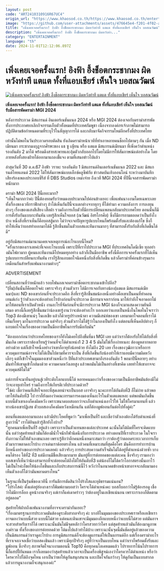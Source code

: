```yaml
---
layout: post
code: "ART2410310916R67UC4"
origin_url: "https://www.khaosod.co.th/https://www.khaosod.co.th/entertainment/news_9483552"
image: "https://github.com/user-attachments/assets/476645e4-f201-4f02-af07-58848dfef98a"
title: "เพิ่งเคยเจอครั้งแรก! อิงฟ้า อึ้งช็อตกระชากมง ผิดหวังท่าที แตแต ทั้งที่แอบเชียร์ เห็นใจ บอสณวัฒน์"
description: "เพิ่งเคยเจอครั้งแรก! อิงฟ้า อึ้งช็อตกระชากมง ผิดหวังท่า..."
category: "ENTERTAINMENT"
language: "th"
date: 2024-11-01T12:12:06.897Z
---
```


# เพิ่งเคยเจอครั้งแรก! อิงฟ้า อึ้งช็อตกระชากมง ผิดหวังท่าที แตแต ทั้งที่แอบเชียร์ เห็นใจ บอสณวัฒน์

[![เพิ่งเคยเจอครั้งแรก! อิงฟ้า อึ้งช็อตกระชากมง ผิดหวังท่าที แตแต ทั้งที่แอบเชียร์ เห็นใจ บอสณวัฒน์](https://www.khaosod.co.th/wpapp/uploads/2024/10/engfha.jpg "เพิ่งเคยเจอครั้งแรก! อิงฟ้า อึ้งช็อตกระชากมง ผิดหวังท่าที แตแต ทั้งที่แอบเชียร์ เห็นใจ บอสณวัฒน์")](https://www.khaosod.co.th/wpapp/uploads/2024/10/engfha.jpg)

**เพิ่งเคยเจอครั้งแรก! อิงฟ้า อึ้งช็อตกระชากมง ผิดหวังท่าที แตแต ทั้งที่แอบเชียร์ เห็นใจ บอสณวัฒน์ รับมือสารพัดดราม่า MGI 2024**

หลังการประกวด มิสแกรนด์ อินเตอร์เนชันแนล 2024 หรือ MGI 2024 ต้องเจอกับดราม่าสารพัด ทั้งการประกาศยกเลิกกิจกรรมเก็บตัวทั้งหมดที่ประเทศกัมพูชา เนื่องจากองค์กรเจ้าภาพไม่สามารถปฏิบัติตามข้อกำหนดตามที่ระบุไว้ในสัญญาการได้ และกลับมาจัดกิจกรรมใหม่อีกครั้งที่ประเทศไทย

เท่านั้นไม่พอในวันประกวดรอบตัดสิน ยังเกิดดราม่าหน้าเวทีที่ทำเอาหลายคนช็อกไปตามๆ กัน เมื่อ ND เมียนมา กระชากมงกุฎจากศีรษะของ แธ ซู เญียน หรือ แตแต มิสแกรนด์เมียนมา ที่เพิ่งคว้าตำแหน่งรองอันดับ 2 มาได้ พร้อมดึงสายสะพายและอุ้มตัวกลับออกไปโดยไม่มีการให้สัมภาษณ์แต่อย่างใด โดยภายหลังทั้งสองฝ่ายได้ออกมาแถลงชี้แจง ตามที่เสนอข่าวไปแล้ว

ล่าสุดวันที่ 30 ต.ค.67 อิงฟ้า วราหะ รองอันดับ 1 มิสแกรนด์อินเตอร์เนชันแนล 2022 และ มิสแกรนด์ไทยแลนด์ 2022 ได้ให้สัมภาษณ์แบบเอ็กซ์คลูซีฟกับ ข่าวสดบันเทิงออนไลน์ ระหว่างมาบันทึกเสียงร้องเพลงประกอบซีรีส์ ที่ DBS Studios เหม่งจ๋าย ถึงเวที MGI 2024 ที่ปีนี้เจอสารพัดดราม่าหนักมาก

ดราม่า MGI 2024 ปีนี้เยอะมาก?  
“เห็นใจมากกว่าค่ะ ปีนี้ต้องยอมรับว่าหมดงบประมาณไปค่อนข้างเยอะ เพื่อแฟนนางงามโดยเฉพาะเลย ทั้งเรื่องของเวทีกราฟิกต่างๆ ถ้าได้เห็นกันปีนี้จะแตกต่างจากทุกๆ ที่ได้ทำมา ความอลังการ การลงทุนต่างๆ เรื่องของแสงสีเสียง เสื้อผ้า รวมถึงการเก็บตัวที่มีการเปลี่ยนแพลนกลับมาประเทศไทย ตอนนั้นก็มีการตั้งรับกันแบบกะทันหัน เลยรู้สึกเห็นใจบอส (ณวัฒน์ อิสรไกรศีล) ซึ่งก็มีการถามตลอดว่าเป็นยังไงบ้าง หนึ่งสิ่งที่เราเห็นก็คือบอสสู้มาก ไม่ว่าจะเจอปัญหารูปแบบไหนก็พร้อมตั้งรับและต้องแก้ไข ซึ่งก็ทำให้เห็นว่าบอสทำออกมาได้ดี รู้สึกชื่นชมในตัวบอสและทีมงานมากๆ ที่สามารถตั้งรับกับสิ่งที่เกิดขึ้นได้ดี“

อยู่กับมิสแกรนด์มานานเคยเจอเหตุการณ์อะไรแบบนี้ไหม?  
”ครั้งแรกของเราเลยค่ะที่เจออะไรแบบนี้ เพราะปีที่เราไปประกวด MGI ที่ประเทศอินโดนีเซีย ทุกอย่างมันโฟลวมาก ผู้คนและทีมงานดีไปหมดทุกอย่าง แล้วก็เป็นมืออาชีพ ครั้งนี้คือการเจอครั้งแรกที่ได้เห็นรูปแบบการเปลี่ยนกะทันหัน เราก็รู้สึกแอบตกใจนิดหนึ่งกับสิ่งที่เกิดขึ้น แล้วก็ดราม่าที่ค่อนข้างรุนแรงเหมือนกันสำหรับแฟนนางงามต่างๆ“

ADVERTISEMENT

เปลี่ยนสถานที่ว่าหนักแล้ว รอบไฟนอลเจอดราม่าช็อตกระชากมงเข้าไปอีก?  
”(ยิ้ม)อันนั้นก็คือตกใจค่ะ เพราะจริงๆ ส่วนตัวเรา ได้มีการเจอกับทางน้อง(แตแต มิสแกรนด์เมียนมา)และ ND ของเขาก่อนที่จะประกวดอีก สิ่งที่เรารู้สึกชื่นชมน้องหนึ่งอย่างคือเขาเป็นคนที่ทำคอนเทนต์เก่ง รู้ว่าตัวเองจะต้องทำอะไรบ้างก่อนที่จะประกวด มีการมาเจอเราก่อน มาให้กำลังใจเอาดอกไม้มาให้ตอนที่เราเปิดตัวหนัง งานอะไรที่จัดก่อนที่จะมีการประกวด MGI น้องก็จะมาแสดงความยินดีเสมอ ตรงนี้ก็เลยรู้สึกชื่นชมว่าน้องเขารู้งานว่าจะต้องทำอะไร บอกเลยว่าแอบเป็นหนึ่งในโพลในใจเราว่า Top3 ต้องมีเขาแน่ๆ ในเอเชีย แล้วก็ด้วยรูปร่างหน้าตา ความมีเสน่ห์ของเขา เลยมาตกใจตอนที่เราได้เห็นเรื่อยๆ มาในการประกวด แต่จริงๆ ส่วนตัวเราไม่ได้รู้ว่าในกองเป็นยังไง แต่ตอนที่เห็นคลิปต่างๆ ก็แอบตกใจในเรื่องของความเป็นมืออาชีพในการรับมือกับมัน“

”ต้องบอกก่อนว่าประเทศไทยของเราก็ยังไม่เคยไปถึงขั้นที่มง MGI เลย แต่ว่าเราก็ต้องรับให้ได้กับสิ่งที่มันเกิด เพราะเราต้องเรียนรู้ว่าคนที่จะได้ตำแหน่ง1 2 3 4 5 มันไม่ใช่เรื่องง่ายเนอะ ต้องดูหลากหลายอย่างด้วย แต่ก็เข้าใจหนึ่งอย่างว่าเขาก็อายุยังน้อยด้วย ยังไม่ถึง 20 เลย เรื่องของวุฒิภาวะหรือการควบคุมอารมณ์อาจจะไม่ได้เป็นไปตามที่ควรจะเป็น สิ่งที่เกิดขึ้นกับน้องทำให้เราแอบมีความผิดหวังเล็กๆ แต่ก็เข้าใจในมุมมองเขาส่วนหนึ่งว่า ปีที่แล้วประเทศเขามาถึงรองอันดับ 1 พอมาปีนี้หลายๆ อย่างมันทำให้เขาดูเข้าใกล้มงด้วย ความคาดหวังเลยสูง แล้วพอมันไม่เป็นอย่างที่เขาคิด เลยทำให้เขาอาจจะควบคุมสติไม่ได้”

แต่การที่จะมายืนอยู่บนสู่เวทีระดับโลกแบบนี้ได้ หลายคนมองว่าเรื่องของความเป็นมืออาชีพมันต้องมีไม่ว่าจะอายุเท่าไหร่ รวมถึงการให้เกียรติเวทีประกวดด้วย?  
“ใช่ค่ะ เชื่อว่าคนที่เสียใจเยอะที่สุดเลยน่าจะเป็นบอส เอาจริงๆ นะคะการได้อันดับที่3 ก็ไม่ง่าย แล้วพอเขาให้อันดับที่3 ไป เราก็ยังมองว่าคณะกรรมการคงมองเห็นอะไรในตัวแตแตแหละ แต่พอมันเกิดขึ้นแบบนี้ตัวเขาเองก็คงผิดหวัง เพราะขนาดบอสบอกว่าจะเก็บตำแหน่งเอาไว้ให้ ไม่ให้ใครมาแทนที่ แล้วทางน้องเขาปฏิเสธ ตัวบอสเองก็คงผิดหวังเหมือนกัน แต่ก็ต้องมูฟออนกันต่อไปทั้งคู่ค่ะ”

ตอนที่แตแตออกมาแถลง แล้วมีประโยคที่พูดว่า “มาเพื่อเป็นที่1 และเชื่อว่าตัวเองต้องได้รับตำแหน่งที่สูงกว่านี้“ เราได้ยินแล้วรู้สึกยังไงบ้าง?  
”ทุกคนมาเพื่อเป็นที่1 อยู่แล้ว เพราะเราเป็นตัวแทนของแต่ละประเทศ ฉะนั้นไม่ได้ผิดที่ใครจะคิดแบบนั้น แต่ว่าสุดท้ายแล้วมันก็ต้องมีน้ำใจนักกีฬานิดนึงกับการประกวด อย่างตอนปีที่เราประกวด ในใจเรายังภาวนาไม่ให้ตัวเองชนะเลย เพราะรู้สึกว่าอีกคนหนึ่งเหมาะสมกว่า เราต้องรู้ว่าตลอดระยะเวลาการเก็บตัวมาเราพลาดอะไรบ้าง เราเด่นเราด้อยตรงไหน แล้วคนที่เหมาะสมที่สุดคือใคร มันคือการทำการบ้านอีกหนึ่งอย่างของการประกวดเลยค่ะ แล้วจริงๆ การประสบความสำเร็จมันไม่ได้อยู่ที่ตำแหน่งด้วยซ้ำ บางคนได้รอง ได้ที่2 ที่3 แต่มีงานมีชื่อเสียงมากมาย มันอยู่ที่การต่อยอดของแต่ละคน ซึ่งจริงๆ เรามองว่าบอสเขาก็เห็นว่าน้องสามารถที่จะต่อยอดได้ถึงได้ให้อันดับที่3 แต่น้องก็ไม่ได้คว้าโอกาสตรงนั้นเอาไว้ ไม่เป็นไรค่ะก็ขอให้น้องโตขึ้นและเก็บประสบการณ์นี้ไว้ หวังว่าในอนาคตข้างหน้าเขาอาจจะกลับมามองเห็นตัวเองก็ได้ว่ามันพลาดตรงไหน”

ในฐานะที่เป็นรุ่นพี่ของเวทีนี้ การันตีการตัดสินว่าโปร่งใสและยุติธรรมแน่นอน?  
“โปร่งใสค่ะ ตั้งแต่อยู่ฮ่องกงเราก็พิมพ์ถามบอสว่า ใครจะได้ตำแหน่งคะ บอสก็บอกว่าไม่รู้ต้องรอดู เชื่อว่าไม่มีการล็อก ดูหน้างานจริงๆ แต่เราก็แค่เดาคร่าวๆ ว่าต้องอยู่ในเอเชียแน่นอน เพราะเราเองก็ติดตามอยู่ตลอด“

สุดท้ายให้ฝากถึงแฟนนางงามที่อาจจะดราม่ากันเยอะ?  
“เรื่องมาตรฐานการประกวดมันต้องดูระดับสากลจริงๆ ค่ะ บางทีในมุมมองของประเทศเราหรือเอเชียเรา อาจมองว่าแบบนี้สวย แบบนี้ไม่สวย แต่คนละตินเขาจะมีมุมมองอีกแบบหนึ่งว่าแบบนี้ไม่สวย แต่มันอาจจะสวยสำหรับเราก็ได้ เพราะฉะนั้นมันไม่มีจุดหลักว่าใครสวยกว่าใคร แต่สุดท้ายแล้วมันก็ต้องมาดูภาพองค์รวม ทั้งเรื่องของการต่อยอดด้วย ได้มงไปแล้วทำได้บ้าง เพราะฉะนั้นจุดนี้มันชัดอยู่แล้วของความเป็นมิสแกรนด์ว่าเราดูอะไรบ้าง การดูมิสแกรนด์ก็จะต้องดูแกรนด์ให้เป็นแกรนด์อีก แต่เรื่องดราม่าอะไรที่เราเจอะเจอเชื่อว่าบอสคงชินแล้ว เพราะมีทุกปีจริงๆ อยู่ที่ว่าจะเป็นแบบไหน แต่ว่าเราก็พร้อมตั้งรับและมูฟออน ซึ่งจริงๆ สภาพจิตใจนางงามตอนนี้ Top10 คือทุกคนโอเคหมดแล้ว ไปรายการโน้นไปรายการนี้ก็แฮปปี้กันหมด เราก็เลยมองว่าสุดท้ายแล้วเวลาจะเป็นเครื่องพิสูจน์เองว่าใครควรได้ตำแหน่ง หรือว่าใครควรไปได้ถึงจุดไหน เอาเป็นว่าขอให้ดูกันสนุกสนาน และเปิดใจกันกว้างๆ ให้ดูกันเป็นแบบสากลแล้วการดูนางงามก็จะสนุกเองค่ะ”

